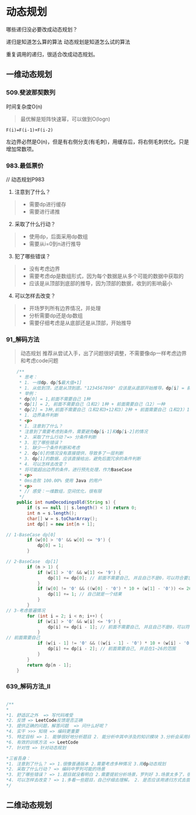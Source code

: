 

# 动态规划


哪些递归没必要改成动态规划？

递归是知道怎么算的算法
动态规划是知道怎么试的算法

重复调用的递归，很适合改成动态规划。

## 一维动态规划

### 509.斐波那契数列

时间复杂度O(n)
> 最优解是矩阵快速幂，可以做到O(logn)

`F(i)=F(i-1)+F(i-2)`

左边界必然是O(n)，但是有右侧分支(有毛刺)，用缓存后，将右侧毛刺优化。只是增加常数项。


### 983.最低票价

// 动态规划P983


1. 注意到了什么？
> * 需要dp进行缓存
> * 需要进行递推
2. 采取了什么行动？
> * 使用dp，后面采用dp数组
> * 需要从i=0到n进行推导
3. 犯了哪些错误？
> * 没有考虑边界
> * 需要考虑dp是数组形式，因为每个数据是从多个可能的数据中获取的
> * 应该是从顶部到底部的推导，因为顶部的数据，收到的影响最小
4. 可以怎样去改变？
> * 开场罗列所有边界情况，并处理
> * 分析需要dp还是dp数组
> * 需要仔细考虑是从底部还是从顶部，开始推导



### 91_解码方法

> 动态规划
> 推荐从尝试入手，出了问题很好调整，不需要像dp一样考虑边界和考虑code问题

```java
    /**
     * 思考：
     * 1. 一维dp，dp[S最大值+1]
     * 1. 从低到顶，还是从顶到底。"1234567890" 应该是从底部开始推导。dp[i] = 前面不需要自己,自己不为0 dp[i-1]， + 自己为0，前面需要自己 dp[i-2]
     * 举例：
     * dp[0] = 1,前面不需要自己 1种
     * dp[1] = 2, 前面不需要自己（1和2）1种 + 前面需要自己（12）一种
     * dp[2] = 3种,前面不需要自己（1和2和3+12和3）2种 + 前面需要自己（1和23）1种。列举一下 1,2,3 12,3 1,23
     * 1. 边界条件判断
     * <p>
     * 1. 注意到了什么？
     * 注意到了需要考虑到条件，需要避免dp[i-1]和dp[i-2]的情况
     * 2. 采取了什么行动？=> 分条件判断
     * 3. 犯了哪些错误？
     * 1. 缺少一个条件判断和考虑
     * 2. dp[0]的情况没有直接提供，导致多了一层判断
     * 3. dp[1]的数据，应该直接给出，避免后面冗余的条件判断
     * 4. 可以怎样去改变？
     * 将可能超出边界的条件，进行预先处理，作为BaseCase
     * <p>
     * 0ms击败 100.00% 使用 Java 的用户
     * <p>
     * // 感受：一维数组，空间优化，很有限
     */
    public int numDecodingsOld(String s) {
        if (s == null || s.length() < 1) return 0;
        int n = s.length();
        char[] w = s.toCharArray();
        int dp[] = new int[n + 1];

// 1-BaseCase dp[0]
        if (w[0] > '0' && w[0] <= '9') {
            dp[0] = 1;
        }

// 2-BaseCase  dp[1]
        if (n > 1) {
            if (w[1] > '0' && w[1] <= '9') {
                dp[1] += dp[0]; // 前面不需要自己, 并且自己不是0，可以符合要求
            }
            if (w[0] != '0' && ((w[0] - '0') * 10 + (w[1] - '0')) <= 26) {
                dp[1] += 1; // 自己就是一个结果
            }
        }
// 3-考虑普遍情况
        for (int i = 2; i < n; i++) {
            if (w[i] > '0' && w[i] <= '9') {
                dp[i] += dp[i - 1]; // 前面不需要自己, 并且自己不是0，可以符合要求
            }
// 前面需要自己
            if (w[i - 1] != '0' && ((w[i - 1] - '0') * 10 + (w[i] - '0')) <= 26) {
                dp[i] += dp[i - 2]; // 前面需要自己, 并且在1~26的范围
            }
        }
        return dp[n - 1];
    }
```

### 639_解码方法_II

```java

/**
*
*1. 舒适区之外  => 写代码难受
*2. 反馈 => LeetCode反馈是否正确
*3. 提供正确的问题，解答问题  => 问什么好呢？
*4. 实干 >>> 知晓 => 编码更重要
*5. 特定目标 => 1. 能够很好地分析题目 2. 能分析中其中涉及的知识模块 3.分析会采用的技术
*6. 有效的训练方法 => LeetCode
*7. 针对性 => 针对动态规划

*三省吾身：
*1. 注意到了什么？ => 1.很像普通版本 2.需要考虑多种情况 3.用dp动态规划
*2. 采取了什么行动？ => 编码中罗列可能的场景
*3. 犯了哪些错误？ => 1.题目就没看明白 2.需要提前分析场景，罗列好 3.场景太多了，很混乱
*4. 可以怎样去改变？ => 1.多看一些题目，自己仔细去理解。 2. 是否应该用递归方式去尝试？
*/

```


## 二维动态规划